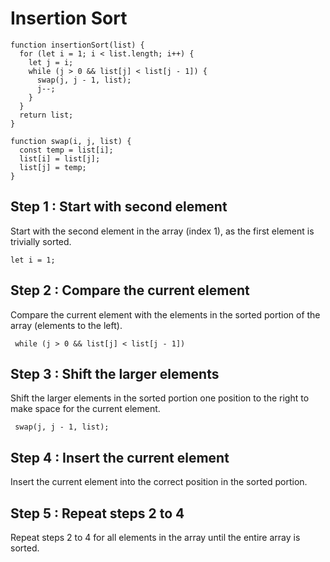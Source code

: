 # Insertion Sort

```
function insertionSort(list) {
  for (let i = 1; i < list.length; i++) {
    let j = i;
    while (j > 0 && list[j] < list[j - 1]) {
      swap(j, j - 1, list);
      j--;
    }
  }
  return list;
}

function swap(i, j, list) {
  const temp = list[i];
  list[i] = list[j];
  list[j] = temp;
}
```

## Step 1 : Start with second element

Start with the second element in the array (index 1), as the first element is trivially sorted.

```
let i = 1;
```

## Step 2 : Compare the current element

Compare the current element with the elements in the sorted portion of the array (elements to the left).

```
 while (j > 0 && list[j] < list[j - 1])
```

## Step 3 : Shift the larger elements

Shift the larger elements in the sorted portion one position to the right to make space for the current element.

```
 swap(j, j - 1, list);
```

## Step 4 : Insert the current element

Insert the current element into the correct position in the sorted portion.

## Step 5 : Repeat steps 2 to 4

Repeat steps 2 to 4 for all elements in the array until the entire array is sorted.
